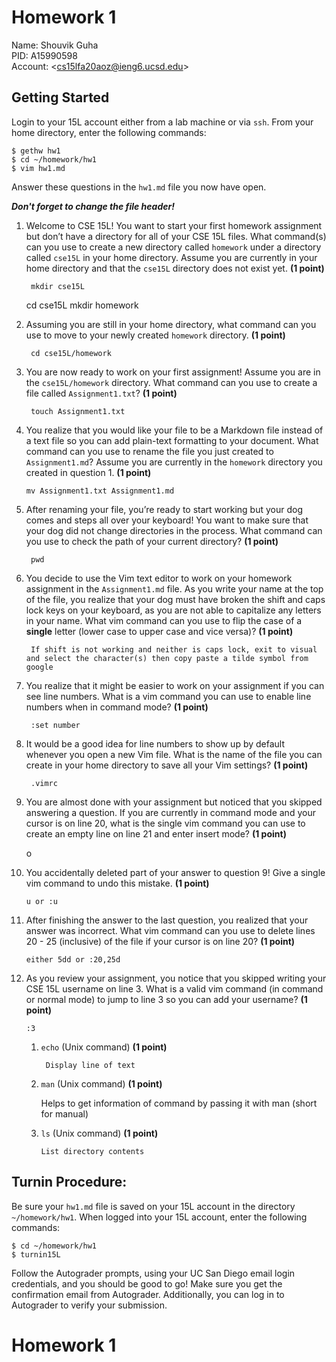
# Homework 1

Name: Shouvik Guha  
PID: A15990598  
Account: \<cs15lfa20aoz@ieng6.ucsd.edu\>  

## Getting Started

Login to your 15L account either from a lab machine or via `ssh`. From your
home directory, enter the following commands:

```
$ gethw hw1
$ cd ~/homework/hw1
$ vim hw1.md
```

Answer these questions in the `hw1.md` file you now have open.

___Don't forget to change the file header!___

1. Welcome to CSE 15L! You want to start your first homework assignment but don’t have a directory for all of your CSE 15L files. What command(s) can you use to create a new directory called `homework` under a directory called `cse15L` in your home directory. Assume you are currently in your home directory and that the `cse15L` directory does not exist yet. **(1 point)**

        mkdir cse15L
	cd cse15L
	mkdir homework

2. Assuming you are still in your home directory, what command can you use to move to your newly created `homework` directory. **(1 point)**

       	cd cse15L/homework

3. You are now ready to work on your first assignment! Assume you are in the `cse15L/homework` directory. What command can you use to create a file called `Assignment1.txt`? **(1 point)**

        touch Assignment1.txt

4. You realize that you would like your file to be a Markdown file instead of a text file so you can add plain-text formatting to your document. What command can you use to rename the file you just created to `Assignment1.md`? Assume you are currently in the `homework` directory you created in question 1. **(1 point)**

       mv Assignment1.txt Assignment1.md 

5. After renaming your file, you’re ready to start working but your dog comes and steps all over your keyboard! You want to make sure that your dog did not change directories in the process. What command can you use to check the path of your current directory? **(1 point)**

        pwd

6. You decide to use the Vim text editor to work on your homework assignment in the `Assignment1.md` file. As you write your name at the top of the file, you realize that your dog must have broken the shift and caps lock keys on your keyboard, as you are not able to capitalize any letters in your name. What vim command can you use to flip the case of a **single** letter (lower case to upper case and vice versa)? **(1 point)**

        If shift is not working and neither is caps lock, exit to visual and select the character(s) then copy paste a tilde symbol from google 

7. You realize that it might be easier to work on your assignment if you can see line numbers. What is a vim command you can use to enable line numbers when in command mode? **(1 point)**

        :set number

8. It would be a good idea for line numbers to show up by default whenever you open a new Vim file. What is the name of the file you can create in your home directory to save all your Vim settings? **(1 point)**

        .vimrc

9. You are almost done with your assignment but noticed that you skipped answering a question. If you are currently in command mode and your cursor is on line 20, what is the single vim command you can use to create an empty line on line 21 and enter insert mode? **(1 point)**

	o        

10. You accidentally deleted part of your answer to question 9! Give a single vim command to undo this mistake. **(1 point)**

        u or :u

11. After finishing the answer to the last question, you realized that your answer was incorrect. What vim command can you use to delete lines 20 - 25 (inclusive) of the file if your cursor is on line 20? **(1 point)**

        either 5dd or :20,25d

12. As you review your assignment, you notice that you skipped writing your CSE 15L username on line 3. What is a valid vim command (in command or normal mode) to jump to line 3 so you can add your username? **(1 point)**

        :3

    1. `echo` (Unix command) **(1 point)**

            Display line of text

    2. `man` (Unix command) **(1 point)**

	    Helps to get information of command by passing it with man (short for manual)           

    3.  `ls` (Unix command) **(1 point)**

            List directory contents

## Turnin Procedure:
Be sure your `hw1.md` file is saved on your 15L account in the directory
`~/homework/hw1`. When logged into your 15L account, enter the following
commands:
```
$ cd ~/homework/hw1
$ turnin15L
```
Follow the Autograder prompts, using your UC San Diego email login credentials,
and you should be good to go! Make sure you get the confirmation email from
Autograder. Additionally, you can log in to Autograder to verify your submission.

# Homework 1

